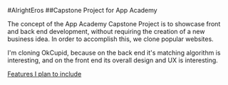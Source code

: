 #AlrightEros
##Capstone Project for App Academy

The concept of the App Academy Capstone Project is to showcase front and back end development, without requiring the creation of a new business idea. In order to accomplish this, we clone popular websites.

I'm cloning OkCupid, because on the back end it's matching algorithm is interesting, and on the front end its overall design and UX is interesting.


[Features I plan to include](https://github.com/nathanhinchey/AlrightEros/blob/master/Nathan_Hinchey_Final_Project_MVP.md/#title)
